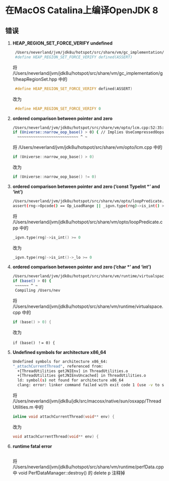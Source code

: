 # 在MacOS Catalina上编译OpenJDK 8

## **错误**

1. **HEAP\_REGION\_SET\_FORCE\_VERIFY undefined**

   ```bash
    /Users/neverland/jvm/jdk8u/hotspot/src/share/vm/gc_implementation/g1/heapRegionSet.hpp:38:38: note: expanded from macro 'HEAP_REGION_SET_FORCE_VERIFY'
    #define HEAP_REGION_SET_FORCE_VERIFY defined(ASSERT)
   ```

   将 /Users/neverland/jvm/jdk8u/hotspot/src/share/vm/gc\_implementation/g1/heapRegionSet.hpp 中的

   ```cpp
    #define HEAP_REGION_SET_FORCE_VERIFY defined(ASSERT)
   ```

   改为

   ```cpp
    #define HEAP_REGION_SET_FORCE_VERIFY 0
   ```

2. **ordered comparison between pointer and zero**

    ```bash
    /Users/neverland/jvm/jdk8u/hotspot/src/share/vm/opto/lcm.cpp:52:35: error: ordered comparison between pointer and zero ('address' (aka 'unsigned char *') and 'int') 
    if (Universe::narrow_oop_base() > 0) { // Implies UseCompressedOops.
      ~~~~~~~~~~~~~~~~~~~~~~~~~~~ ^ ~
     ```
     将 /Users/neverland/jvm/jdk8u/hotspot/src/share/vm/opto/lcm.cpp 中的
     ```cpp
     if (Universe::narrow_oop_base() > 0)
     ```
     改为
     ```cpp
     if (Universe::narrow_oop_base() != 0)
     ```
3. **ordered comparison between pointer and zero (‘const TypeInt \*’ and ‘int’)**
    
    ```bash
    /Users/neverland/jvm/jdk8u/hotspot/src/share/vm/opto/loopPredicate.cpp:781:73: error: ordered comparison between pointer and zero ('const TypeInt *' and 'int')
    assert(rng->Opcode() == Op_LoadRange || _igvn.type(rng)->is_int() >= 0, "must be");
    ```
    将 /Users/neverland/jvm/jdk8u/hotspot/src/share/vm/opto/loopPredicate.cpp 中的
    ```cpp
    _igvn.type(rng)->is_int() >= 0
    ```
    改为
    ```cpp
    _igvn.type(rng)->is_int()->_lo >= 0
    ```
4. **ordered comparison between pointer and zero (‘char \*’ and ‘int’)**

    ```bash
    /Users/neverland/jvm/jdk8u/hotspot/src/share/vm/runtime/virtualspace.cpp:345:14: error: ordered comparison between pointer and zero ('char *' and 'int')
    if (base() > 0) {
     ~~~~~~ ^ ~
     Compiling /Users/nev
    ```
     将 /Users/neverland/jvm/jdk8u/hotspot/src/share/vm/runtime/virtualspace.cpp 中的
    ```cpp
    if (base() > 0) {
    ```
     改为
    ```
    if (base() ！= 0) {
    ```
5. **Undefined symbols for architecture x86_64** 
    ```bash
    Undefined symbols for architecture x86_64:
    "_attachCurrentThread", referenced from:
      +[ThreadUtilities getJNIEnv] in ThreadUtilities.o
      +[ThreadUtilities getJNIEnvUncached] in ThreadUtilities.o
      ld: symbol(s) not found for architecture x86_64
      clang: error: linker command failed with exit code 1 (use -v to see invocation)
    ```
    将 /Users/neverland/jvm/jdk8u/jdk/src/macosx/native/sun/osxapp/ThreadUtilities.m 中的
    ```cpp
    inline void attachCurrentThread(void** env) {
    ```
    改为
    ```cpp
    void attachCurrentThread(void** env) {
    ```
6. **runtime fatal error**
    ```bash
    ```
    将 /Users/neverland/jvm/jdk8u/hotspot/src/share/vm/runtime/perfData.cpp 中 void PerfDataManager::destroy() 的 delete p 注释掉
    ```cpp
    ```
    

